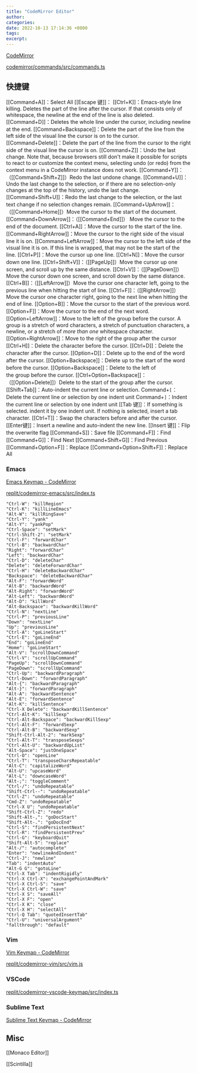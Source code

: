 ```yaml
---
title: "CodeMirror Editor"
author:
categories:
date: 2022-10-13 17:14:36 +0800
tags:
excerpt:
---
```



[CodeMirror](https://codemirror.net/)

[codemirror/commands/src/commands.ts](https://github.com/codemirror/commands/blob/main/src/commands.ts)

## 快捷键

[[Command+A]]：Select All
[[Escape 键]]：
[[Ctrl+K]]：Emacs-style line killing. Deletes the part of the line after the cursor. If that consists only of whitespace, the newline at the end of the line is also deleted.
[[Command+D]]：Deletes the whole line under the cursor, including newline at the end.
[[Command+Backspace]]：Delete the part of the line from the left side of the visual line the cursor is on to the cursor.
[[Command+Delete]]：Delete the part of the line from the cursor to the right side of the visual line the cursor is on.
[[Command+Z]]：Undo the last change. Note that, because browsers still don't make it possible for scripts to react to or customize the context menu, selecting undo (or redo) from the context menu in a CodeMirror instance does not work.
[[Command+Y]]：（[[Command+Shift+Z]]）Redo the last undone change.
[[Command+U]]：Undo the last change to the selection, or if there are no selection-only changes at the top of the history, undo the last change.
[[Command+Shift+U]]：Redo the last change to the selection, or the last text change if no selection changes remain.
[[Command+UpArrow]]：  （[[Command+Home]]）Move the cursor to the start of the document.
[[Command+DownArrow]]：（[[Command+End]]） Move the cursor to the end of the document.
[[Ctrl+A]]：Move the cursor to the start of the line.
[[Command+RightArrow]]：Move the cursor to the right side of the visual line it is on.
[[Command+LeftArrow]]：Move the cursor to the left side of the visual line it is on. If this line is wrapped, that may not be the start of the line.
[[Ctrl+P]]：Move the cursor up one line.
[[Ctrl+N]]：Move the cursor down one line.
[[Ctrl+Shift+V]]：（[[PageUp]]）Move the cursor up one screen, and scroll up by the same distance.
[[Ctrl+V]]：（[[PageDown]]）Move the cursor down one screen, and scroll down by the same distance.
[[Ctrl+B]]：（[[LeftArrow]]）Move the cursor one character left, going to the previous line when hitting the start of line.
[[Ctrl+F]]：（[[RightArrow]]）Move the cursor one character right, going to the next line when hitting the end of line.
[[Option+B]]：Move the cursor to the start of the previous word.
[[Option+F]]：Move the cursor to the end of the next word.
[[Option+LeftArrow]]：Move to the left of the group before the cursor. A group is a stretch of word characters, a stretch of punctuation characters, a newline, or a stretch of _more than one_ whitespace character.
[[Option+RightArrow]]：Move to the right of the group after the cursor
[[Ctrl+H]]：Delete the character before the cursor.
[[Ctrl+D]]：Delete the character after the cursor.
[[Option+D]]：Delete up to the end of the word after the cursor.
[[Option+Backspace]]：Delete up to the start of the word before the cursor.
[[Option+Backspace]]：Delete to the left of the group before the cursor.
[[Ctrl+Option+Backspace]]：（[[Option+Delete]]）Delete to the start of the group after the cursor.
[[Shift+Tab]]：Auto-indent the current line or selection.
Command+`[`：Delete the current line or selection by one indent unit
Command+`]`：Indent the current line or selection by one indent unit
[[Tab 键]]：If something is selected. indent it by one indent unit. If nothing is selected, insert a tab character.
[[Ctrl+T]]：Swap the characters before and after the cursor.
[[Enter键]]：Insert a newline and auto-indent the new line.
[[Insert 键]]：Flip the overwrite flag
[[Command+S]]：Save file
[[Command+F]]：Find
[[Command+G]]：Find Next
[[Command+Shift+G]]：Find Previous
[[Command+Option+F]]：Replace
[[Command+Option+Shift+F]]：Replace All



### Emacs

[Emacs Keymap - CodeMirror](https://codemirror.net/5/keymap/emacs.js)

[replit/codemirror-emacs/src/index.ts](https://github.com/replit/codemirror-emacs/blob/master/src/index.ts)

```text
"Ctrl-W": "killRegion"
"Ctrl-K": "killLineEmacs"
"Alt-W": "killRingSave"
"Ctrl-Y": "yank"
"Alt-Y": "yankPop"
"Ctrl-Space": "setMark"
"Ctrl-Shift-2": "setMark"
"Ctrl-F": "forwardChar"
"Ctrl-B": "backwardChar"
"Right": "forwardChar"
"Left": "backwardChar"
"Ctrl-D": "deleteChar"
"Delete": "deleteForwardChar"
"Ctrl-H": "deleteBackwardChar"
"Backspace": "deleteBackwardChar"
"Alt-F": "forwardWord"
"Alt-B": "backwardWord"
"Alt-Right": "forwardWord"
"Alt-Left": "backwardWord"
"Alt-D": "killWord"
"Alt-Backspace": "backwardKillWord"
"Ctrl-N": "nextLine"
"Ctrl-P": "previousLine"
"Down": "nextLine"
"Up": "previousLine"
"Ctrl-A": "goLineStart"
"Ctrl-E": "goLineEnd"
"End": "goLineEnd"
"Home": "goLineStart"
"Alt-V": "scrollDownCommand"
"Ctrl-V": "scrollUpCommand"
"PageUp": "scrollDownCommand"
"PageDown": "scrollUpCommand"
"Ctrl-Up": "backwardParagraph"
"Ctrl-Down": "forwardParagraph"
"Alt-{": "backwardParagraph"
"Alt-}": "forwardParagraph"
"Alt-A": "backwardSentence"
"Alt-E": "forwardSentence"
"Alt-K": "killSentence"
"Ctrl-X Delete": "backwardKillSentence"
"Ctrl-Alt-K": "killSexp"
"Ctrl-Alt-Backspace": "backwardKillSexp"
"Ctrl-Alt-F": "forwardSexp"
"Ctrl-Alt-B": "backwardSexp"
"Shift-Ctrl-Alt-2": "markSexp"
"Ctrl-Alt-T": "transposeSexps"
"Ctrl-Alt-U": "backwardUpList"
"Alt-Space": "justOneSpace"
"Ctrl-O": "openLine"
"Ctrl-T": "transposeCharsRepeatable"
"Alt-C": "capitalizeWord"
"Alt-U": "upcaseWord"
"Alt-L": "downcaseWord"
"Alt-;": "toggleComment"
"Ctrl-/": "undoRepeatable"
"Shift-Ctrl--": "undoRepeatable"
"Ctrl-Z": "undoRepeatable"
"Cmd-Z": "undoRepeatable"
"Ctrl-X U": "undoRepeatable"
"Shift-Ctrl-Z": "redo"
"Shift-Alt-,": "goDocStart"
"Shift-Alt-.": "goDocEnd"
"Ctrl-S": "findPersistentNext"
"Ctrl-R": "findPersistentPrev"
"Ctrl-G": "keyboardQuit"
"Shift-Alt-5": "replace"
"Alt-/": "autocomplete"
"Enter": "newlineAndIndent"
"Ctrl-J": "newline"
"Tab": "indentAuto"
"Alt-G G": "gotoLine"
"Ctrl-X Tab": "indentRigidly"
"Ctrl-X Ctrl-X": "exchangePointAndMark"
"Ctrl-X Ctrl-S": "save"
"Ctrl-X Ctrl-W": "save"
"Ctrl-X S": "saveAll"
"Ctrl-X F": "open"
"Ctrl-X K": "close"
"Ctrl-X H": "selectAll"
"Ctrl-Q Tab": "quotedInsertTab"
"Ctrl-U": "universalArgument"
"fallthrough": "default"
```


### Vim

[Vim Keymap - CodeMirror](https://codemirror.net/5/keymap/vim.js)

[replit/codemirror-vim/src/vim.js](https://github.com/replit/codemirror-vim/blob/master/src/vim.js)

### VSCode

[replit/codemirror-vscode-keymap/src/index.ts](https://github.com/replit/codemirror-vscode-keymap/blob/master/src/index.ts)

### Sublime Text

[Sublime Text Keymap - CodeMirror](https://codemirror.net/5/keymap/sublime.js)


## Misc

[[Monaco Editor]]

[[Scintilla]]


